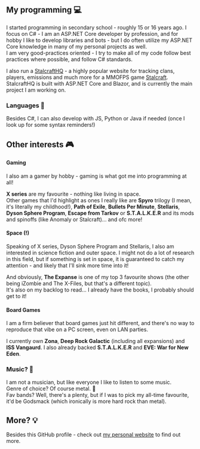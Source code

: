 ## My programming 💻
I started programming in secondary school - roughly 15 or 16 years ago. I focus on C# - I am an ASP.NET Core developer by profession, and for hobby I like to develop libraries and bots - but I do often utilize my ASP.NET Core knowledge in many of my personal projects as well.  
I am very good-practices oriented - I try to make all of my code follow best practices where possible, and follow C# standards.

I also run a [StalcraftHQ](https://stalcrafthq.com) - a highly popular website for tracking clans, players, emissions and much more for a MMOFPS game [Stalcraft](https://store.steampowered.com/app/1818450/STALCRAFT_X/).  
StalcraftHQ is built with ASP.NET Core and Blazor, and is currently the main project I am working on.

### Languages 💬
Besides C#, I can also develop with JS, Python or Java if needed (once I look up for some syntax reminders!)

## Other interests 🎮
#### Gaming
I also am a gamer by hobby - gaming is what got me into programming at all! 

**X series** are my favourite - nothing like living in space.  
Other games that I'd highlight as ones I really like are **Spyro** trilogy (I mean, it's literally my childhood!), **Path of Exile**, **Bullets Per Minute**, **Stellaris**, **Dyson Sphere Program**, **Escape from Tarkov** or **S.T.A.L.K.E.R** and its mods and spinoffs (like Anomaly or Stalcraft)... and ofc more!

#### Space (!)
Speaking of X series, Dyson Sphere Program and Stellaris, I also am interested in science fiction and outer space. I might not do a lot of research in this field, but if something is set in space, it is guaranteed to catch my attention - and likely that I'll sink more time into it!

And obviously, **The Expanse** is one of my top 3 favourite shows (the other being iZombie and The X-Files, but that's a different topic).  
It's also on my backlog to read... I already have the books, I probably should get to it!

#### Board Games
I am a firm believer that board games just hit different, and there's no way to reproduce that vibe on a PC screen, even on LAN parties.

I currently own **Zona**, **Deep Rock Galactic** (including all expansions) and **ISS Vangaurd**. I also already backed **S.T.A.L.K.E.R** and **EVE: War for New Eden**.

### Music? 🎸
I am not a musician, but like everyone I like to listen to some music.  
Genre of choice? Of course metal. 🤘  
Fav bands? Well, there's a plenty, but if I was to pick my all-time favourite, it'd be Godsmack (which ironically is more hard rock than metal).

## More? 💡
Besides this GitHub profile - check out [my personal website](https://tehgm.net) to find out more.

<!--
**TehGM/tehgm** is a ✨ _special_ ✨ repository because its `README.md` (this file) appears on your GitHub profile.

Here are some ideas to get you started:

- 🔭 I’m currently working on ...
- 🌱 I’m currently learning ...
- 👯 I’m looking to collaborate on ...
- 🤔 I’m looking for help with ...
- 💬 Ask me about ...
- 📫 How to reach me: ...
- 😄 Pronouns: ...
- ⚡ Fun fact: ...
-->

